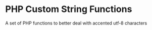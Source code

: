 PHP Custom String Functions
===========================

A set of PHP functions to better deal with accented utf-8 characters
